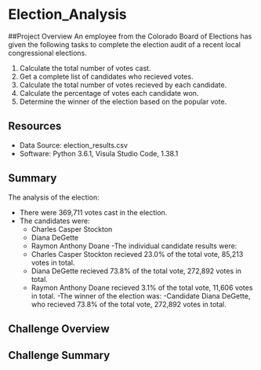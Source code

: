 # Election_Analysis

##Project Overview
An employee from the Colorado Board of Elections has given the following tasks to complete the election audit of a recent local congressional elections. 

1. Calculate the total number of votes cast.
2. Get a complete list of candidates who recieved votes.
3. Calculate the total number of votes recieved by each candidate. 
4. Calculate the percentage of votes each candidate won.
5. Determine the winner of the election based on the popular vote.

## Resources
- Data Source: election_results.csv
- Software: Python 3.6.1, Visula Studio Code, 1.38.1

## Summary
The analysis of the election:
- There were 369,711 votes cast in the election.
- The candidates were:
    - Charles Casper Stockton
    - Diana DeGette
    - Raymon Anthony Doane
-The individual candidate results were:
    - Charles Casper Stockton recieved 23.0% of the total vote, 85,213 votes in total.
    - Diana DeGette recieved 73.8% of the total vote, 272,892 votes in total.
    - Raymon Anthony Doane recieved 3.1% of the total vote, 11,606 votes in total.
-The winner of the election was:
    -Candidate Diana DeGette, who recieved 73.8% of the total vote, 272,892 votes in total.
    
## Challenge Overview

## Challenge Summary
